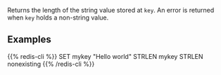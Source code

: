 Returns the length of the string value stored at `key`.
An error is returned when `key` holds a non-string value.

## Examples

{{% redis-cli %}}
SET mykey "Hello world"
STRLEN mykey
STRLEN nonexisting
{{% /redis-cli %}}

